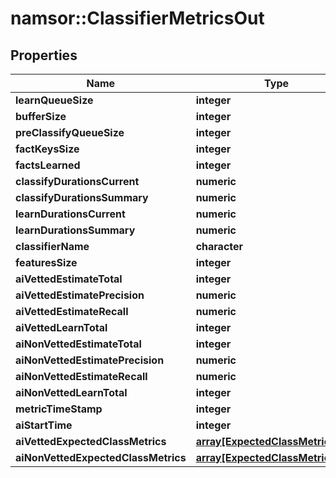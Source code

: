 # namsor::ClassifierMetricsOut

## Properties
Name | Type | Description | Notes
------------ | ------------- | ------------- | -------------
**learnQueueSize** | **integer** |  | [optional] 
**bufferSize** | **integer** |  | [optional] 
**preClassifyQueueSize** | **integer** |  | [optional] 
**factKeysSize** | **integer** |  | [optional] 
**factsLearned** | **integer** |  | [optional] 
**classifyDurationsCurrent** | **numeric** |  | [optional] 
**classifyDurationsSummary** | **numeric** |  | [optional] 
**learnDurationsCurrent** | **numeric** |  | [optional] 
**learnDurationsSummary** | **numeric** |  | [optional] 
**classifierName** | **character** |  | [optional] 
**featuresSize** | **integer** |  | [optional] 
**aiVettedEstimateTotal** | **integer** |  | [optional] 
**aiVettedEstimatePrecision** | **numeric** |  | [optional] 
**aiVettedEstimateRecall** | **numeric** |  | [optional] 
**aiVettedLearnTotal** | **integer** |  | [optional] 
**aiNonVettedEstimateTotal** | **integer** |  | [optional] 
**aiNonVettedEstimatePrecision** | **numeric** |  | [optional] 
**aiNonVettedEstimateRecall** | **numeric** |  | [optional] 
**aiNonVettedLearnTotal** | **integer** |  | [optional] 
**metricTimeStamp** | **integer** |  | [optional] 
**aiStartTime** | **integer** |  | [optional] 
**aiVettedExpectedClassMetrics** | [**array[ExpectedClassMetricsOut]**](ExpectedClassMetricsOut.md) |  | [optional] 
**aiNonVettedExpectedClassMetrics** | [**array[ExpectedClassMetricsOut]**](ExpectedClassMetricsOut.md) |  | [optional] 


